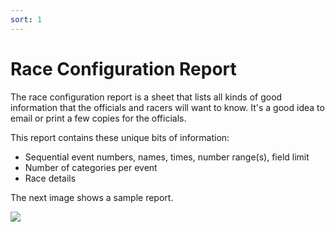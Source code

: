 ```yaml
---
sort: 1
---
```


# Race Configuration Report
The race configuration report is a sheet that lists all kinds of good information that the officials and racers will want to know. 
It's a good idea to email or print a few copies for the officials.

This report contains these unique bits of information:
- Sequential event numbers, names, times, number range(s), field limit
- Number of categories per event 
- Race details

The next image shows a sample report.

![](/assets/images/rpt_config-sm.png)